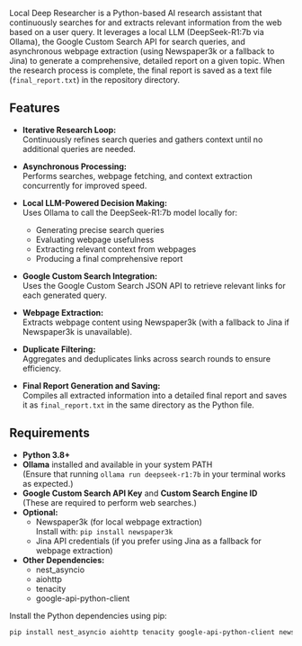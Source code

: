 
Local Deep Researcher is a Python-based AI research assistant that continuously searches for and extracts relevant information from the web based on a user query. It leverages a local LLM (DeepSeek-R1:7b via Ollama), the Google Custom Search API for search queries, and asynchronous webpage extraction (using Newspaper3k or a fallback to Jina) to generate a comprehensive, detailed report on a given topic. When the research process is complete, the final report is saved as a text file (`final_report.txt`) in the repository directory.

## Features

- **Iterative Research Loop:**  
  Continuously refines search queries and gathers context until no additional queries are needed.

- **Asynchronous Processing:**  
  Performs searches, webpage fetching, and context extraction concurrently for improved speed.

- **Local LLM-Powered Decision Making:**  
  Uses Ollama to call the DeepSeek-R1:7b model locally for:
  - Generating precise search queries
  - Evaluating webpage usefulness
  - Extracting relevant context from webpages
  - Producing a final comprehensive report

- **Google Custom Search Integration:**  
  Uses the Google Custom Search JSON API to retrieve relevant links for each generated query.

- **Webpage Extraction:**  
  Extracts webpage content using Newspaper3k (with a fallback to Jina if Newspaper3k is unavailable).

- **Duplicate Filtering:**  
  Aggregates and deduplicates links across search rounds to ensure efficiency.

- **Final Report Generation and Saving:**  
  Compiles all extracted information into a detailed final report and saves it as `final_report.txt` in the same directory as the Python file.

## Requirements

- **Python 3.8+**
- **Ollama** installed and available in your system PATH  
  (Ensure that running `ollama run deepseek-r1:7b` in your terminal works as expected.)
- **Google Custom Search API Key** and **Custom Search Engine ID**  
  (These are required to perform web searches.)
- **Optional:**  
  - Newspaper3k (for local webpage extraction)  
    Install with: `pip install newspaper3k`  
  - Jina API credentials (if you prefer using Jina as a fallback for webpage extraction)
- **Other Dependencies:**  
  - nest_asyncio  
  - aiohttp  
  - tenacity  
  - google-api-python-client

Install the Python dependencies using pip:

```bash
pip install nest_asyncio aiohttp tenacity google-api-python-client newspaper3k

